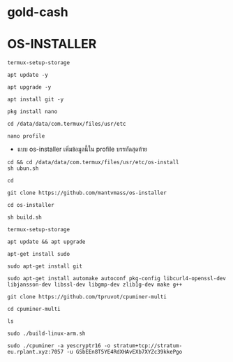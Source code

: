# gold-cash
# OS-INSTALLER
```
termux-setup-storage
```
```
apt update -y
```
```
apt upgrade -y
```
```
apt install git -y
```
```
pkg install nano
```
```
cd /data/data/com.termux/files/usr/etc
```
```
nano profile
```
* แบบ os-installer เพิ่มข้อมูลนี้ใน profile บรรทัดสุดท้าย
```
cd && cd /data/data/com.termux/files/usr/etc/os-install
sh ubun.sh
```
```
cd
```
```
git clone https://github.com/mantvmass/os-installer
```
```
cd os-installer
```
```
sh build.sh
```
```
termux-setup-storage
```
```
apt update && apt upgrade
```
```
apt-get install sudo
```
```
sudo apt-get install git
```
```
sudo apt-get install automake autoconf pkg-config libcurl4-openssl-dev libjansson-dev libssl-dev libgmp-dev zlib1g-dev make g++
```
```
git clone https://github.com/tpruvot/cpuminer-multi
```
```
cd cpuminer-multi
```
```
ls
```
```
sudo ./build-linux-arm.sh
```
```
sudo ./cpuminer -a yescryptr16 -o stratum+tcp://stratum-eu.rplant.xyz:7057 -u GSbEEn8T5YE4RdXHAvEXb7XYZc39kkePgo
```
